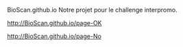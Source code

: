 BioScan.github.io
Notre projet pour le challenge interpromo.

http://BioScan.github.io/page-OK

http://BioScan.github.io/page-No
